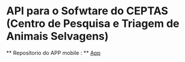 # API para o Sofwtare do CEPTAS (Centro de Pesquisa e Triagem de Animais Selvagens)

** Repositorio do APP mobile : ** [App](https://github.com/Gean-Santos/ceptas-app-react-native) 

